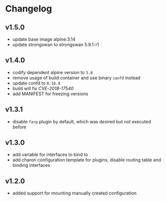 # Changelog

## v1.5.0

* update base image alpine:3.14
* update strongswan to strongswan 5.9.1-r1

## v1.4.0

* codify dependent alpine version to `3.8`
* remove usage of build container and use binary `confd` instead
* update confd to `0.16.0`
* build will fix *CVE-2018-17540*
* add MANIFEST for freezing versions

## v1.3.1

* disable `farp` plugin by default, which was desired but not executed before

## v1.3.0

* add variable for interfaces to bind to
* add charon configuration template for plugins, disable routing table and binding interfaces

## v1.2.0

* added support for mounting manually created configuration
